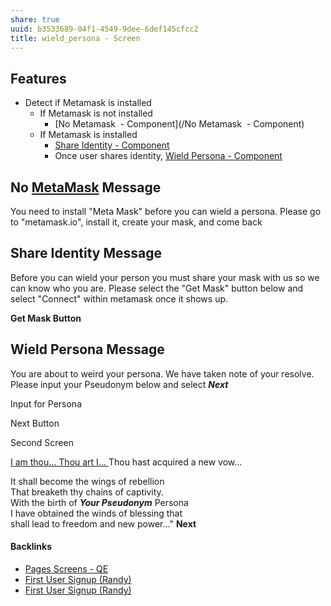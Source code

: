 ```yaml
---
share: true
uuid: b3533689-04f1-4549-9dee-6def145cfcc2
title: wield_persona - Screen
---
```

## Features

* Detect if Metamask is installed
	* If Metamask is not installed
		* [No Metamask  - Component](/No Metamask  - Component)
	* If Metamask is installed
		* [Share Identity - Component](/aebca566-4d47-4ce6-ab52-ed5868166dc7)
		* Once user shares identity, [Wield Persona - Component](/880e4e95-1175-4ce9-b864-d7c6bf7e38f0)

## No [MetaMask](/037fca47-315e-46e3-a9f0-fc5dbc3ca4ef) Message

You need to install "Meta Mask" before you can wield a persona. Please go to "metamask.io", install it, create your mask, and come back

## Share Identity Message

Before you can wield your person you must share your mask with us so we can know who you are. Please select the "Get Mask" button below and select "Connect" within metamask once it shows up.

**Get Mask Button**

## Wield Persona Message

You are about to weird your persona. We have taken note of your resolve. Please input your Pseudonym below and select ***Next***

Input for Persona

Next Button

Second Screen

[I am thou... Thou art I... ](https://megamitensei.fandom.com/wiki/I_am_thou)
Thou hast acquired a new vow...  

It shall become the wings of rebellion  
That breaketh thy chains of captivity.  
With the birth of ___Your Pseudonym___ Persona   
I have obtained the winds of blessing that  
shall lead to freedom and new power..."    **Next**



#### Backlinks

* [Pages Screens - QE](/a27724cd-21c5-4d8d-ae24-97fc746fe09d)
* [First User Signup (Randy)](/bd5c091b-6af3-48b9-bc4d-f17fb60961a7)
* [First User Signup (Randy)](/bd5c091b-6af3-48b9-bc4d-f17fb60961a7)